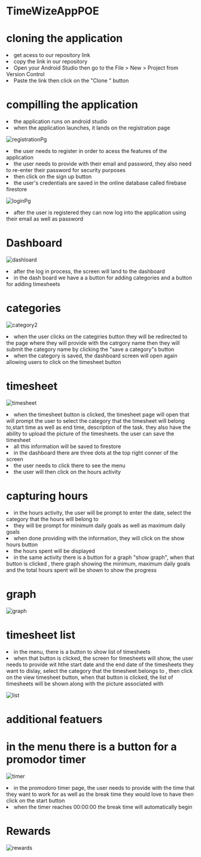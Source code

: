 # TimeWizeAppPOE
<h1>cloning the application</h1>
<li>get acess to our repository link</li></li>
<li>copy the link in our repository </li></li>
<li>Open your Android Studio then go to the File > New > Project from Version Control </li></li>
<li>Paste the link then click on the "Clone " button </li>

<h1>compilling the application </h1>

<li>the application runs on android studio</li>
<li>when the application launches, it lands  on the registration page </li>

![registrationPg](https://github.com/lilithaJVC/TimeWizeAppPOE/assets/104263642/e0e7a546-d1f9-4001-a183-29d772ad3c7f)




<li>the user needs to register in order to acess the features of the application</li>
<li>the user needs to provide with their email and password, they also need to re-enter their password for security purposes</li>
<li>then click on the sign up button </li>
<li>the user's credentials are saved in the online database called firebase firestore</li>

![loginPg](https://github.com/lilithaJVC/TimeWizeAppPOE/assets/104263642/baab4ec7-6ffc-4411-bc76-4aafad693b11)


<li>after the user is registered they can now log into the application using their email as well as password   </li>
<h1>Dashboard</h1

![dashloard](https://github.com/lilithaJVC/TimeWizeAppPOE/assets/104263642/68caab07-7bad-46d9-aab4-fefca9922a9b)



<li>after the log in process, the screen will land to the dashboard</li>
<li>in the dash board we have a a button for adding categories and a button for adding timesheets </li>
<h1>categories</h1>

![category2](https://github.com/lilithaJVC/TimeWizeAppPOE/assets/104263642/67594c3d-9070-4620-8854-ba8cae666bc5)



<li>when the user clicks on the categiries button they will be redirected to the page where they will provide with the catrgory name then they will submit the category name by clicking the "save a category"s button  </li>
<li>when the category is saved, the dashboard screen will open again allowing users to click on the timesheet button</li>
<h1>timesheet</h1>

![timesheet](https://github.com/lilithaJVC/TimeWizeAppPOE/assets/104263642/c62e5f99-7521-4a97-92f7-e18d6970e0b6)

<li>when the timesheet button is clicked, the timesheet page will open that will prompt the user to select the category that the timesheet will belong to,start time as well as end time, description of the task. they also have the ability to upload the picture of the timesheets. the user can save the timesheet  </li>
<li>all this information will be saved to firestore </li>

<li>in the dashboard there are three dots at the top right conner of the screen</li>
<li>the user needs to click there to see the menu</li>
<li>the user will then click on the hours activity</li>

<h1>capturing hours </h1>
<li>in the hours activity, the user will be prompt to enter the date, select the category that the hours will belong to</li>
<li>they will be prompt for minimum daily goals as well as maximum daily goals</li>
<li>when done providing with the information, they will click on the show hours button</li>
<li>the hours spent will be displayed</li>

<li>in the same activity there is a button for a graph "show graph", when that button is clicked , there graph showing the minimum, maximum daily goals and the total hours spent will be shown to show the progress </li>
<h1>graph</h1>

![graph](https://github.com/lilithaJVC/TimeWizeAppPOE/assets/104263642/ffc591b6-a80b-4848-be71-f96e0828e1b7)



<h1>timesheet list </h1>
<li>in the menu, there is a button to show list of timesheets </li>
<li>when that button is clicked, the screen for timesheets will show, the user needs to provide wit hthe start date and the end date of the timesheets they want to dislay, select the category that the timesheet belongs to , then click on the view timesheet button, when that button is clicked, the list of timesheets will be shown along with the picture associated  with </li>

![list](https://github.com/lilithaJVC/TimeWizeAppPOE/assets/104263642/e334c970-80cb-478c-8c46-627777dbccfe)



<h1>additional featuers </h1>
<h1>in the menu there is a button for a promodor timer </h1>

![timer](https://github.com/lilithaJVC/TimeWizeAppPOE/assets/104263642/77aba44d-38ce-4aae-b713-65a0f73be625)

<li>in the promodoro timer page, the user needs to provide with the time that they want to work for as well as the break time they would love to have then click on the start button </li>
<li>when the timer reaches 00:00:00 the break time  will automatically begin </li>

<h1>Rewards</h1>

![rewards](https://github.com/lilithaJVC/TimeWizeAppPOE/assets/104263642/4c1a6314-175a-4715-a9ef-3fba516ddf35)







                                                                                                         
                                                                                                         
                                                                                                         
                                                                                                         

